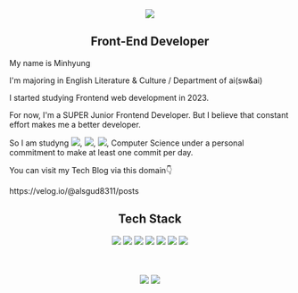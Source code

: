 <div align="center">
<img src="https://capsule-render.vercel.app/api?type=waving&color=auto&height=300&section=header&text=Hi👋%20I'm%20Minhyung&fontSize=60"/>
</div>

<h2 align="center">Front-End Developer</h2>

<div>
  <p>My name is Minhyung</p>
  <p>I'm majoring in English Literature & Culture / Department of ai(sw&ai)</p>
  <p>I started studying Frontend web development in 2023.</p>
  <p>For now, I'm a SUPER Junior Frontend Developer. But I believe that constant effort makes me a better developer.</p>
  <p>So I am studyng <img src="https://img.shields.io/badge/TypeScript-3178C6?style=flat&logo=TypeScript&logoColor=white"/>, <img src="https://img.shields.io/badge/React-61DAFB?style=flat&logo=React&logoColor=white"/>, <img src="https://img.shields.io/badge/Next.js-000000?style=flat&logo=nextdotjs&logoColor=white"/>, Computer Science under a personal commitment to make at least one commit per day.</p>
  <p>You can visit my Tech Blog via this domain👇</p>
  <p>https://velog.io/@alsgud8311/posts</p>
</div>

<div align="center">
<h2>Tech Stack</h2>
<img src="https://img.shields.io/badge/TypeScript-3178C6?style=flat&logo=TypeScript&logoColor=white"/>
<img src="https://img.shields.io/badge/React-61DAFB?style=flat&logo=React&logoColor=white"/>
<img src="https://img.shields.io/badge/Next.js-000000?style=flat&logo=nextdotjs&logoColor=white"/>
<img src="https://img.shields.io/badge/Python-3776AB?style=flat&logo=python&logoColor=white"/>
<img src="https://img.shields.io/badge/JavaScript-F7DF1E?style=flat&logo=javascript&logoColor=white"/>
<img src="https://img.shields.io/badge/HTML5-E34F26?style=flat&logo=HTML5&logoColor=white" />
<img src="https://img.shields.io/badge/CSS3-1572B6?style=flat&logo=CSS3&logoColor=white" />
</br></br></br></br>
</div>

<div align="center">
<img src="https://github-readme-stats.vercel.app/api/top-langs/?username=alsgud8311&layout=compact">
<img src="https://github-readme-stats.vercel.app/api?username=alsgud8311&show_icons=true">
</div>







<!--
**alsgud8311/alsgud8311** is a ✨ _special_ ✨ repository because its `README.md` (this file) appears on your GitHub profile.

Here are some ideas to get you started:

- 🔭 I’m currently working on ...
- 🌱 I’m currently learning ...
- 👯 I’m looking to collaborate on ...
- 🤔 I’m looking for help with ...
- 💬 Ask me about ...
- 📫 How to reach me: ...
- 😄 Pronouns: ...
- ⚡ Fun fact: ...
-->
